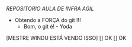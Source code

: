 *REPOSITORIO AULA DE INFRA AGIL*

- Obtendo a FORÇA do git !!!
  - Bom, o git é! - Yoda

[MESTRE WINDU ESTÁ VENDO ISSO]
[] OK
[] OK
